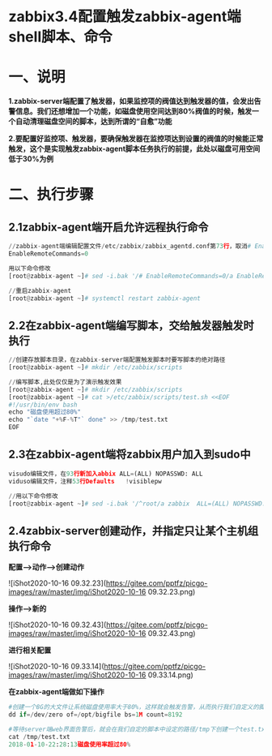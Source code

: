 # zabbix3.4配置触发zabbix-agent端shell脚本、命令

# 一、说明

**1.zabbix-server端配置了触发器，如果监控项的阀值达到触发器的值，会发出告警信息。我们还想增加一个功能，如磁盘使用空间达到80%阀值的时候，触发一个自动清理磁盘空间的脚本，达到所谓的“自愈”功能**

**2.要配置好监控项、触发器，要确保触发器在监控项达到设置的阀值的时候能正常触发，这个是实现触发zabbix-agent脚本任务执行的前提，此处以磁盘可用空间低于30%为例**



# 二、执行步骤

## 2.1zabbix-agent端开启允许远程执行命令

```python
//zabbix-agent端编辑配置文件/etc/zabbix/zabbix_agentd.conf第73行，取消# EnableRemoteCommands=0注释，并把值修改为1
EnableRemoteCommands=0

用以下命令修改
[root@zabbix-agent ~]# sed -i.bak '/# EnableRemoteCommands=0/a EnableRemoteCommands=1' /etc/zabbix/zabbix_agentd.conf

//重启zabbix-agent
[root@zabbix-agent ~]# systemctl restart zabbix-agent
```



## 2.2在zabbix-agent端编写脚本，交给触发器触发时执行

```python
//创建存放脚本目录，在zabbix-server端配置触发脚本时要写脚本的绝对路径
[root@zabbix-agent ~]# mkdir /etc/zabbix/scripts

//编写脚本,此处仅仅是为了演示触发效果
[root@zabbix-agent ~]# mkdir /etc/zabbix/scripts
[root@zabbix-agent ~]# cat >/etc/zabbix/scripts/test.sh <<EOF
#!/usr/bin/env bash
echo "磁盘使用超过80%"
echo "`date "+%F-%T"` done" >> /tmp/test.txt
EOF
```



## 2.3在zabbix-agent端将zabbix用户加入到sudo中

```python
visudo编辑文件，在93行新加入abbix ALL=(ALL) NOPASSWD: ALL
viduso编辑文件，注释53行Defaults   !visiblepw

//用以下命令修改
[root@zabbix-agent ~]# sed -i.bak '/^root/a zabbix  ALL=(ALL) NOPASSWD: ALL' /etc/sudoers && sed -i '/Defaults   !visiblepw/c#Defaults   !visiblepw' /etc/sudoers
```



## 2.4zabbix-server创建动作，并指定只让某个主机组执行命令

**配置-->动作-->创建动作**

![iShot2020-10-16 09.32.23](https://gitee.com/pptfz/picgo-images/raw/master/img/iShot2020-10-16 09.32.23.png)



**操作-->新的**

![iShot2020-10-16 09.32.43](https://gitee.com/pptfz/picgo-images/raw/master/img/iShot2020-10-16 09.32.43.png)







**进行相关配置**

![iShot2020-10-16 09.33.14](https://gitee.com/pptfz/picgo-images/raw/master/img/iShot2020-10-16 09.33.14.png)





**在zabbix-agent端做如下操作**

```python
#创建一个8G的大文件让系统磁盘使用率大于80%，这样就会触发告警，从而执行我们自定义的脚本
dd if=/dev/zero of=/opt/bigfile bs=1M count=8192

#等待server端web界面告警后，就会在我们自定的脚本中设定的路径/tmp下创建一个test.txt文件
cat /tmp/test.txt 
2018-01-10-22:28:13磁盘使用率超过80%
```



